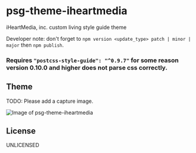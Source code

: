 # psg-theme-iheartmedia

iHeartMedia, inc. custom living style guide theme

Developer note: don't forget to `npm version <update_type> patch | minor | major` then `npm publish`.

### Requires `"postcss-style-guide": "^0.9.7"` for some reason version 0.10.0 and higher does not parse css correctly.

## Theme

TODO: Please add a capture image.

![Image of psg-theme-iheartmedia](https://octodex.github.com/images/yaktocat.png)

## License

UNLICENSED
